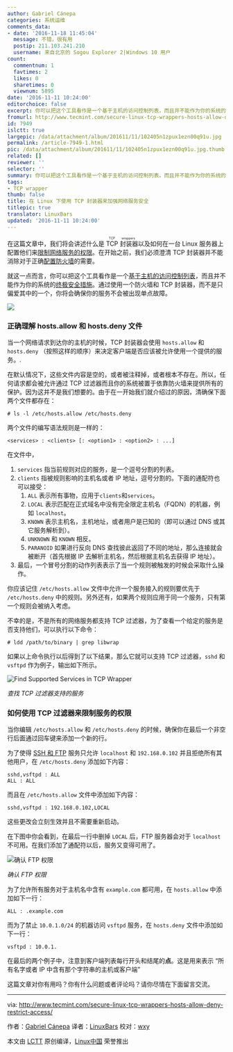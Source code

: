 ```yaml
---
author: Gabriel Cánepa
categories: 系统运维
comments_data:
- date: '2016-11-18 11:45:04'
  message: 不错，很有用
  postip: 211.103.241.210
  username: 来自北京的 Sogou Explorer 2|Windows 10 用户
count:
  commentnum: 1
  favtimes: 2
  likes: 0
  sharetimes: 0
  viewnum: 5895
date: '2016-11-11 10:24:00'
editorchoice: false
excerpt: 你可以把这个工具看作是一个基于主机的访问控制列表，而且并不能作为你的系统的终极安全措施。通过使用一个防火墙和 TCP 封装器，而不是只偏爱其中的一个，你将会确保你的服务不会被出现单点故障。
fromurl: http://www.tecmint.com/secure-linux-tcp-wrappers-hosts-allow-deny-restrict-access/
id: 7949
islctt: true
largepic: /data/attachment/album/201611/11/102405n1zpux1ezn00q91u.jpg
permalink: /article-7949-1.html
pic: /data/attachment/album/201611/11/102405n1zpux1ezn00q91u.jpg.thumb.jpg
related: []
reviewer: ''
selector: ''
summary: 你可以把这个工具看作是一个基于主机的访问控制列表，而且并不能作为你的系统的终极安全措施。通过使用一个防火墙和 TCP 封装器，而不是只偏爱其中的一个，你将会确保你的服务不会被出现单点故障。
tags:
- TCP wrapper
thumb: false
title: 在 Linux 下使用 TCP 封装器来加强网络服务安全
titlepic: true
translator: LinuxBars
updated: '2016-11-11 10:24:00'
---
```


在这篇文章中，我们将会讲述什么是 <ruby> TCP 封装器 <rp>  （ </rp> <rt>  TCP wrappers </rt> <rp>  ） </rp></ruby>以及如何在一台 Linux 服务器上配置他们来[限制网络服务的权限](/article-7719-1.html)。在开始之前，我们必须澄清 TCP 封装器并不能消除对于正确[配置防火墙](/article-4425-1.html)的需要。


就这一点而言，你可以把这个工具看作是一个[基于主机的访问控制列表](/article-3966-1.html)，而且并不能作为你的系统的[终极安全措施](http://www.tecmint.com/linux-server-hardening-security-tips/)。通过使用一个防火墙和 TCP 封装器，而不是只偏爱其中的一个，你将会确保你的服务不会被出现单点故障。


![](/data/attachment/album/201611/11/102405n1zpux1ezn00q91u.jpg)


### 正确理解 hosts.allow 和 hosts.deny 文件


当一个网络请求到达你的主机的时候，TCP 封装器会使用 `hosts.allow` 和 `hosts.deny` （按照这样的顺序）来决定客户端是否应该被允许使用一个提供的服务。.


在默认情况下，这些文件内容是空的，或者被注释掉，或者根本不存在。所以，任何请求都会被允许通过 TCP 过滤器而且你的系统被置于依靠防火墙来提供所有的保护。因为这并不是我们想要的。由于在一开始我们就介绍过的原因，清确保下面两个文件都存在：



```
# ls -l /etc/hosts.allow /etc/hosts.deny

```

两个文件的编写语法规则是一样的：



```
<services> : <clients> [: <option1> : <option2> : ...]
```

在文件中，


1. `services` 指当前规则对应的服务，是一个逗号分割的列表。
2. `clients` 指被规则影响的主机名或者 IP 地址，逗号分割的。下面的通配符也可以接受：
	1. `ALL` 表示所有事物，应用于`clients`和`services`。
	2. `LOCAL` 表示匹配在正式域名中没有完全限定主机名（FQDN）的机器，例如 `localhost`。
	3. `KNOWN` 表示主机名，主机地址，或者用户是已知的（即可以通过 DNS 或其它服务解析到）。
	4. `UNKNOWN` 和 `KNOWN` 相反。
	5. `PARANOID` 如果进行反向 DNS 查找彼此返回了不同的地址，那么连接就会被断开（首先根据 IP 去解析主机名，然后根据主机名去获得 IP 地址）。
3. 最后，一个冒号分割的动作列表表示了当一个规则被触发的时候会采取什么操作。


你应该记住 `/etc/hosts.allow` 文件中允许一个服务接入的规则要优先于 `/etc/hosts.deny` 中的规则。另外还有，如果两个规则应用于同一个服务，只有第一个规则会被纳入考虑。


不幸的是，不是所有的网络服务都支持 TCP 过滤器，为了查看一个给定的服务是否支持他们，可以执行以下命令：



```
# ldd /path/to/binary | grep libwrap
```

如果以上命令执行以后得到了以下结果，那么它就可以支持 TCP 过滤器，`sshd` 和 `vsftpd` 作为例子，输出如下所示。


![Find Supported Services in TCP Wrapper](/data/attachment/album/201611/11/102419o0r0kzmn82oh8zil.png)


*查找 TCP 过滤器支持的服务*


### 如何使用 TCP 过滤器来限制服务的权限


当你编辑 `/etc/hosts.allow` 和 `/etc/hosts.deny` 的时候，确保你在最后一个非空行后面通过回车键来添加一个新的行。


为了使得 [SSH 和 FTP](http://www.tecmint.com/block-ssh-and-ftp-access-to-specific-ip-and-network-range/) 服务只允许 `localhost` 和 `192.168.0.102` 并且拒绝所有其他用户，在 `/etc/hosts.deny` 添加如下内容：



```
sshd,vsftpd : ALL
ALL : ALL
```

而且在 `/etc/hosts.allow` 文件中添加如下内容：



```
sshd,vsftpd : 192.168.0.102,LOCAL

```

这些更改会立刻生效并且不需要重新启动。


在下图中你会看到，在最后一行中删掉 `LOCAL` 后，FTP 服务器会对于 `localhost` 不可用。在我们添加了通配符以后，服务又变得可用了。


![确认 FTP 权限 ](/data/attachment/album/201611/11/102419y5ap6tae6wpptn8p.png)


*确认 FTP 权限*


为了允许所有服务对于主机名中含有 `example.com` 都可用，在 `hosts.allow` 中添加如下一行：



```
ALL : .example.com

```

而为了禁止 `10.0.1.0/24` 的机器访问 `vsftpd` 服务，在 `hosts.deny` 文件中添加如下一行：



```
vsftpd : 10.0.1.

```

在最后的两个例子中，注意到客户端列表每行开头和结尾的**点**。这是用来表示 “所有名字或者 IP 中含有那个字符串的主机或客户端”


这篇文章对你有用吗？你有什么问题或者评论吗？请你尽情在下面留言交流。




---


via: <http://www.tecmint.com/secure-linux-tcp-wrappers-hosts-allow-deny-restrict-access/>


作者：[Gabriel Cánepa](http://www.tecmint.com/author/gacanepa/) 译者：[LinuxBars](https://linuxbar.org/) 校对：[wxy](https://github.com/wxy)


本文由 [LCTT](https://github.com/LCTT/TranslateProject) 原创编译，[Linux中国](https://linux.cn/) 荣誉推出